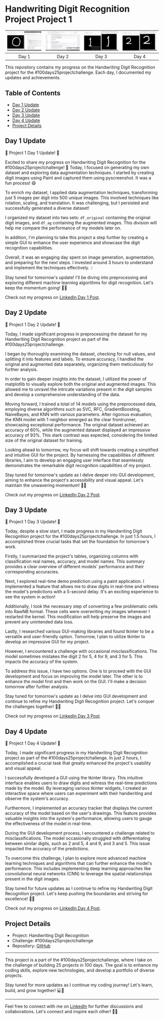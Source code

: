 # Handwriting Digit Recognition Project Project 1

| [<img src="1/1.png" width="200" alt="Day 1 Screenshot">](https://www.linkedin.com/posts/avdhesh-kumar-sharma-751a49225_100days25projectchallenge-100days25projectchallenge-activity-7062363237886959616-YeLp?utm_source=share&utm_medium=member_desktop) | [<img src="1/2.png" width="200" alt="Day 2 Screenshot">](https://www.linkedin.com/posts/avdhesh-kumar-sharma-751a49225_100days25projectchallenge-100days25projectchallenge-activity-7062787769483296769-vx7O?utm_source=share&utm_medium=member_desktop) | [<img src="1/3.png" width="200" alt="Day 3 Screenshot">](https://www.linkedin.com/posts/avdhesh-kumar-sharma-751a49225_100days25projectchallenge-100days25projectchallenge-activity-7063143354485620736-Vu6Y?utm_source=share&utm_medium=member_desktop) | [<img src="1/4.png" width="200" alt="Day 4 Screenshot">](https://www.linkedin.com/posts/avdhesh-kumar-sharma-751a49225_100days25projectchallenge-github-neuralnetworks-activity-7063505737846538240-xVdz?utm_source=share&utm_medium=member_desktop) |
| :---: | :---: | :---: | :---: |
| Day 1 | Day 2 | Day 3 | Day 4 |

This repository contains my progress on the Handwriting Digit Recognition project for the #100days25projectchallenge. Each day, I documented my updates and achievements.

## Table of Contents

- [Day 1 Update](#day-1-update)
- [Day 2 Update](#day-2-update)
- [Day 3 Update](#day-3-update)
- [Day 4 Update](#day-4-update)
- [Project Details](#project-details)

## Day 1 Update

🚀 Project 1 Day 1 Update! 📝

Excited to share my progress on Handwriting Digit Recognition for the #100days25projectchallenge! 🤩 Today, I focused on generating my own dataset and exploring data augmentation techniques. I started by creating digit images using Paint and captured them using pyscreenshot. It was a fun process! 😄

To enrich my dataset, I applied data augmentation techniques, transforming just 5 images per digit into 500 unique images. This involved techniques like rotation, scaling, and translation. It was challenging, but I persisted and successfully generated a diverse dataset!

I organized my dataset into two sets: `df_original` containing the original digit images, and `df_ag` containing the augmented images. This division will help me compare the performance of my models later on.

In addition, I'm planning to take this project a step further by creating a simple GUI to enhance the user experience and showcase the digit recognition capabilities.

Overall, it was an engaging day spent on image generation, augmentation, and preparing for the next steps. I invested around 3 hours to understand and implement the techniques effectively. 💡

Stay tuned for tomorrow's update! I'll be diving into preprocessing and exploring different machine learning algorithms for digit recognition. Let's keep the momentum going! 💪🔥

Check out my progress on [LinkedIn Day 1 Post](https://www.linkedin.com/posts/avdhesh-kumar-sharma-751a49225_100days25projectchallenge-100days25projectchallenge-activity-7062363237886959616-YeLp?utm_source=share&utm_medium=member_desktop).

## Day 2 Update

🚀 Project 1 Day 2 Update! 📝

Today, I made significant progress in preprocessing the dataset for my Handwriting Digit Recognition project as part of the #100days25projectchallenge.

I began by thoroughly examining the dataset, checking for null values, and splitting it into features and labels. To ensure accuracy, I handled the original and augmented data separately, organizing them meticulously for further analysis.

In order to gain deeper insights into the dataset, I utilized the power of matplotlib to visually explore both the original and augmented images. This allowed me to unravel the intricate variations present in the digit samples and develop a comprehensive understanding of the data.

Moving forward, I trained a total of 14 models using the preprocessed data, employing diverse algorithms such as SVC, RFC, GradientBoosting, NaiveBayes, and KNN with various parameters. After rigorous evaluation, the KNN model with 1 neighbor emerged as the clear frontrunner, showcasing exceptional performance. The original dataset achieved an accuracy of 60%, while the augmented dataset displayed an impressive accuracy of 93%. This stark contrast was expected, considering the limited size of the original dataset for training.

Looking ahead to tomorrow, my focus will shift towards creating a simplified and intuitive GUI for the project. By harnessing the capabilities of different libraries, I aim to develop an engaging user interface that seamlessly demonstrates the remarkable digit recognition capabilities of my project.

Stay tuned for tomorrow's update as I delve deeper into GUI development, aiming to enhance the project's accessibility and visual appeal. Let's maintain the unwavering momentum! 💪🔥

Check out my progress on [LinkedIn Day 2 Post](https://www.linkedin.com/posts/avdhesh-kumar-sharma-751a49225_100days25projectchallenge-100days25projectchallenge-activity-7062787769483296769-vx7O?utm_source=share&utm_medium=member_desktop).

## Day 3 Update

🚀 Project 1 Day 3 Update! 📝

Today, despite a slow start, I made progress in my Handwriting Digit Recognition project for the #100days25projectchallenge. In just 1.5 hours, I accomplished three crucial tasks that set the foundation for tomorrow's work.

Firstly, I summarized the project's tables, organizing columns with classification real names, accuracy, and model names. This summary provides a clear overview of different models' performance and their corresponding accuracies.

Next, I explored real-time demo prediction using a paint application. I implemented a feature that allows me to draw digits in real-time and witness the model's predictions with a 5-second delay. It's an exciting experience to see the system in action!

Additionally, I took the necessary step of converting a few problematic cells into RawNB format. These cells were overwriting my images whenever I restarted the kernel. This modification will help preserve the images and prevent any unintended data loss.

Lastly, I researched various GUI-making libraries and found tkinter to be a versatile and user-friendly option. Tomorrow, I plan to utilize tkinter to develop an impressive GUI for my project.

However, I encountered a challenge with occasional misclassifications. The model sometimes mistakes the digit 2 for 5, 4 for 9, and 3 for 5. This impacts the accuracy of the system.

To address this issue, I have two options. One is to proceed with the GUI development and focus on improving the model later. The other is to enhance the model first and then work on the GUI. I'll make a decision tomorrow after further analysis.

Stay tuned for tomorrow's update as I delve into GUI development and continue to refine my Handwriting Digit Recognition project. Let's conquer the challenges together! 💪🔥

Check out my progress on [LinkedIn Day 3 Post](https://www.linkedin.com/posts/avdhesh-kumar-sharma-751a49225_100days25projectchallenge-100days25projectchallenge-activity-7063143354485620736-Vu6Y?utm_source=share&utm_medium=member_desktop).

## Day 4 Update

🚀 Project 1 Day 4 Update! 📝

Today, I made significant progress in my Handwriting Digit Recognition project as part of the #100days25projectchallenge. In just 2 hours, I accomplished a crucial task that greatly enhanced the project's usability and visual appeal.

I successfully developed a GUI using the tkinter library. This intuitive interface enables users to draw digits and witness the real-time predictions made by the model. By leveraging various tkinter widgets, I created an interactive space where users can experiment with their handwriting and observe the system's accuracy.

Furthermore, I implemented an accuracy tracker that displays the current accuracy of the model based on the user's drawings. This feature provides valuable insights into the system's performance, allowing users to gauge the effectiveness of the model in real-time.

During the GUI development process, I encountered a challenge related to misclassifications. The model occasionally struggled with differentiating between similar digits, such as 2 and 5, 4 and 9, and 3 and 5. This issue impacted the accuracy of the predictions.

To overcome this challenge, I plan to explore more advanced machine learning techniques and algorithms that can further enhance the model's performance. This includes implementing deep learning approaches like convolutional neural networks (CNN) to leverage the spatial relationships present in the digit images.

Stay tuned for future updates as I continue to refine my Handwriting Digit Recognition project. Let's keep pushing the boundaries and striving for excellence! 💪🔥

Check out my progress on [LinkedIn Day 4 Post](https://www.linkedin.com/posts/avdhesh-kumar-sharma-751a49225_100days25projectchallenge-github-neuralnetworks-activity-7063505737846538240-xVdz?utm_source=share&utm_medium=member_desktop).

## Project Details

- Project: Handwriting Digit Recognition
- Challenge: #100days25projectchallenge
- Repository: [GitHub](https://github.com/ChildEater69/PROJECT_1Digit_Recogntion_using_ML_DL_Guidev/edit/main/README.md#day-1-update)

---

This project is a part of the #100days25projectchallenge, where I take on the challenge of building 25 projects in 100 days. The goal is to enhance my coding skills, explore new technologies, and develop a portfolio of diverse projects.

Stay tuned for more updates as I continue my coding journey! Let's learn, build, and grow together! 💻🚀

---

Feel free to connect with me on [LinkedIn](https://www.linkedin.com/in/avdhesh-kumar-sharma-751a49225/) for further discussions and collaborations. Let's connect and inspire each other! 🤝🌟
